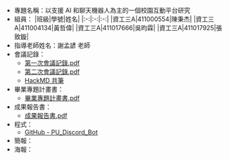 - 專題名稱：以支援 AI 和聊天機器人為主的一個校園互動平台研究
- 組員：
  |班級|學號|姓名|
  |:-:|:-:|:-:|
  |資工三A|411000554|陳秉杰|
  |資工三A|411004134|黃哲偉|
  |資工三A|411017666|吳昀霖|
  |資工三A|411017925|張致鏇|
- 指導老師姓名：謝孟諺 老師
- 會議記錄：
  - [第一次會議記錄.pdf](https://github.com/pu20720/2024/blob/main/%E4%BB%A5%E6%94%AF%E6%8F%B4%20AI%20%E5%92%8C%E8%81%8A%E5%A4%A9%E6%A9%9F%E5%99%A8%E4%BA%BA%E7%82%BA%E4%B8%BB%E7%9A%84%E4%B8%80%E5%80%8B%E6%A0%A1%E5%9C%92%E4%BA%92%E5%8B%95%E5%B9%B3%E5%8F%B0%E7%A0%94%E7%A9%B6/%E7%AC%AC%E4%B8%80%E6%AC%A1%E6%9C%83%E8%AD%B0%E8%A8%98%E9%8C%84.pdf)
  - [第二次會議記錄.pdf](https://github.com/pu20720/2024/blob/main/%E4%BB%A5%E6%94%AF%E6%8F%B4%20AI%20%E5%92%8C%E8%81%8A%E5%A4%A9%E6%A9%9F%E5%99%A8%E4%BA%BA%E7%82%BA%E4%B8%BB%E7%9A%84%E4%B8%80%E5%80%8B%E6%A0%A1%E5%9C%92%E4%BA%92%E5%8B%95%E5%B9%B3%E5%8F%B0%E7%A0%94%E7%A9%B6/%E7%AC%AC%E4%BA%8C%E6%AC%A1%E6%9C%83%E8%AD%B0%E8%A8%98%E9%8C%84.pdf)
  - [HackMD 共筆](https://hackmd.io/@PU-X-Discord/%E5%B0%88%E6%A1%88%E5%AF%A6%E4%BD%9C)
- 畢業專題計畫書：
  - [畢業專題計畫書.pdf](https://github.com/pu20720/2024/blob/main/%E4%BB%A5%E6%94%AF%E6%8F%B4%20AI%20%E5%92%8C%E8%81%8A%E5%A4%A9%E6%A9%9F%E5%99%A8%E4%BA%BA%E7%82%BA%E4%B8%BB%E7%9A%84%E4%B8%80%E5%80%8B%E6%A0%A1%E5%9C%92%E4%BA%92%E5%8B%95%E5%B9%B3%E5%8F%B0%E7%A0%94%E7%A9%B6/%E7%95%A2%E6%A5%AD%E5%B0%88%E9%A1%8C%E8%A8%88%E7%95%AB%E6%9B%B8.doc)
- 成果報告書：
  - [成果報告書.pdf](https://github.com/pu20720/2024/blob/main/%E4%BB%A5%E6%94%AF%E6%8F%B4%20AI%20%E5%92%8C%E8%81%8A%E5%A4%A9%E6%A9%9F%E5%99%A8%E4%BA%BA%E7%82%BA%E4%B8%BB%E7%9A%84%E4%B8%80%E5%80%8B%E6%A0%A1%E5%9C%92%E4%BA%92%E5%8B%95%E5%B9%B3%E5%8F%B0%E7%A0%94%E7%A9%B6/%E6%88%90%E6%9E%9C%E5%A0%B1%E5%91%8A%E6%9B%B8.pdf)
- 程式：
  - [GitHub - PU_Discord_Bot](https://github.com/xiaojie4082/PU_Discord_Bot)
- 簡報：
- 海報：
